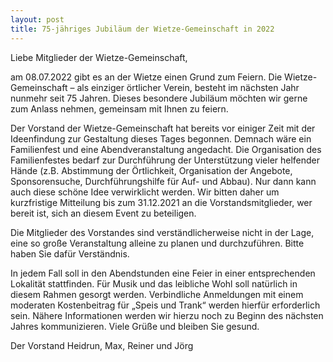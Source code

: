 ```yaml
---
layout: post
title: 75-jähriges Jubiläum der Wietze-Gemeinschaft in 2022
---
```

Liebe Mitglieder der Wietze-Gemeinschaft,

am 08.07.2022 gibt es an der Wietze einen Grund zum Feiern. Die Wietze-Gemeinschaft – als einziger örtlicher Verein, besteht im nächsten Jahr nunmehr seit 75 Jahren. Dieses besondere Jubiläum möchten wir gerne zum Anlass nehmen, gemeinsam mit Ihnen zu feiern.

Der Vorstand der Wietze-Gemeinschaft hat bereits vor einiger Zeit mit der Ideenfindung zur Gestaltung dieses Tages begonnen. Demnach wäre ein Familienfest und eine Abendveranstaltung angedacht. Die Organisation des Familienfestes bedarf zur Durchführung der Unterstützung vieler helfender Hände (z.B. Abstimmung der Örtlichkeit, Organisation der Angebote, Sponsorensuche, Durchführungshilfe für Auf- und Abbau). Nur dann kann auch diese schöne Idee verwirklicht werden. Wir bitten daher um kurzfristige Mitteilung bis zum 31.12.2021 an die Vorstandsmitglieder, wer bereit ist, sich an diesem Event zu beteiligen.

Die Mitglieder des Vorstandes sind verständlicherweise nicht in der Lage, eine so große Veranstaltung alleine zu planen und durchzuführen. Bitte haben Sie dafür Verständnis.

In jedem Fall soll in den Abendstunden eine Feier in einer entsprechenden Lokalität stattfinden. Für Musik und das leibliche Wohl soll natürlich in diesem Rahmen gesorgt werden. Verbindliche Anmeldungen mit einem moderaten Kostenbeitrag für „Speis und Trank“ werden hierfür erforderlich sein. Nähere Informationen werden wir hierzu noch zu Beginn des nächsten Jahres kommunizieren.
Viele Grüße und bleiben Sie gesund.

Der Vorstand 
Heidrun, Max, Reiner und Jörg

 
